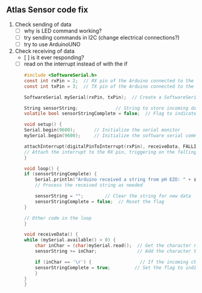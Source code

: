 ## Atlas Sensor code fix 
1. Check sending of data 
    - [ ] why is LED command working?
    - [ ] try sending commands in I2C (change electrical connections?)
    - [ ] try to use ArduinoUNO

2. Check receiving of data 
    - [ ] is it ever responding? 
    - [ ] read on the interrupt instead of with the if
        ```c 
        #include <SoftwareSerial.h>
        const int rxPin = 2;  // RX pin of the Arduino connected to the TX pin of the Atlas Scientific product
        const int txPin = 3;  // TX pin of the Arduino connected to the RX pin of the Atlas Scientific product

        SoftwareSerial mySerial(rxPin, txPin);  // Create a SoftwareSerial instance

        String sensorString;              // String to store incoming data
        volatile bool sensorStringComplete = false;  // Flag to indicate if a complete string has been received

        void setup() {
        Serial.begin(9600);       // Initialize the serial monitor
        mySerial.begin(9600);     // Initialize the software serial communication

        attachInterrupt(digitalPinToInterrupt(rxPin), receiveData, FALLING);
        // Attach the interrupt to the RX pin, triggering on the falling edge
        }

        void loop() {
        if (sensorStringComplete) {
            Serial.println("Arduino received a string from pH EZO: " + sensorString);
            // Process the received string as needed

            sensorString = "";        // Clear the string for new data
            sensorStringComplete = false;  // Reset the flag
        }

        // Other code in the loop
        }

        void receiveData() {
        while (mySerial.available() > 0) {
            char inChar = (char)mySerial.read();  // Get the character received
            sensorString += inChar;               // Add the character to the sensorString

            if (inChar == '\r') {                  // If the incoming character is a carriage return
            sensorStringComplete = true;         // Set the flag to indicate a complete string
            }
        }
        }
    ```


